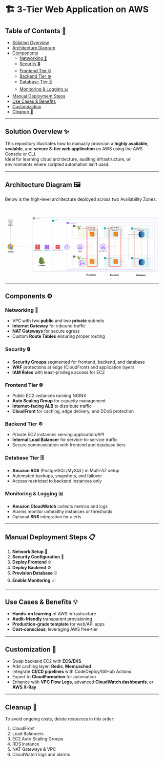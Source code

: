 # 🏗️ 3‑Tier Web Application on AWS


## Table of Contents 📘

- [Solution Overview](#solution-overview)  
- [Architecture Diagram](#architecture-diagram)  
- [Components](#components)  
  - [Networking 🚦](#networking)  
  - [Security 🔒](#security)  
  - [Frontend Tier 🌐](#frontend-tier)  
  - [Backend Tier ⚙️](#backend-tier)  
  - [Database Tier 🗄️](#database-tier)  
  - [Monitoring & Logging 📊](#monitoring--logging)  
- [Manual Deployment Steps](#manual-deployment-steps)  
- [Use Cases & Benefits](#use-cases--benefits)  
- [Customization](#customization)  
- [Cleanup 🧹](#cleanup)

---

## Solution Overview ✨

This repository illustrates how to manually provision a **highly available**, **scalable**, and **secure 3‑tier web application** on AWS using the AWS Console or CLI.  
Ideal for learning cloud architecture, auditing infrastructure, or environments where scripted automation isn't used.

---

## Architecture Diagram 🖼️

Below is the high-level architecture deployed across two Availability Zones:

![Architecture Diagram](Architecture.gif)

---

## Components ⚙️

### Networking 🚦
- VPC with two **public** and two **private** subnets  
- **Internet Gateway** for inbound traffic  
- **NAT Gateways** for secure egress  
- Custom **Route Tables** ensuring proper routing

### Security 🔒
- **Security Groups** segmented for frontend, backend, and database  
- **WAF** protections at edge (CloudFront) and application layers  
- **IAM Roles** with least-privilege access for EC2

### Frontend Tier 🌐
- Public EC2 instances running NGINX  
- **Auto Scaling Group** for capacity management  
- **Internet-facing ALB** to distribute traffic  
- **CloudFront** for caching, edge delivery, and DDoS protection

### Backend Tier ⚙️
- Private EC2 instances serving application/API  
- **Internal Load Balancer** for service-to-service traffic  
- Secure communication with frontend and database tiers

### Database Tier 🗄️
- **Amazon RDS** (PostgreSQL/MySQL) in Multi‑AZ setup  
- Automated backups, snapshots, and failover  
- Access restricted to backend instances only

### Monitoring & Logging 📊
- **Amazon CloudWatch** collects metrics and logs  
- Alarms monitor unhealthy instances or thresholds  
- Optional **SNS** integration for alerts

---

## Manual Deployment Steps 📋

1. **Network Setup** 🚧  
2. **Security Configuration** 🔐  
3. **Deploy Frontend** 🌐  
4. **Deploy Backend** ⚙️  
5. **Provision Database** 🗄️  
6. **Enable Monitoring** 📈

---

## Use Cases & Benefits 💡

- **Hands-on learning** of AWS infrastructure  
- **Audit-friendly** transparent provisioning  
- **Production-grade template** for web/API apps  
- **Cost-conscious**, leveraging AWS free-tier

---

## Customization 🔧

- Swap backend EC2 with **ECS/EKS**  
- Add caching layer: **Redis**, **Memcached**  
- Integrate **CI/CD pipelines** with CodeDeploy/GitHub Actions  
- Export to **CloudFormation** for automation  
- Enhance with **VPC Flow Logs**, advanced **CloudWatch dashboards**, or **AWS X-Ray**

---

## Cleanup 🧹

To avoid ongoing costs, delete resources in this order:

1. CloudFront  
2. Load Balancers  
3. EC2 Auto Scaling Groups  
4. RDS instance  
5. NAT Gateways & VPC  
6. CloudWatch logs and alarms
